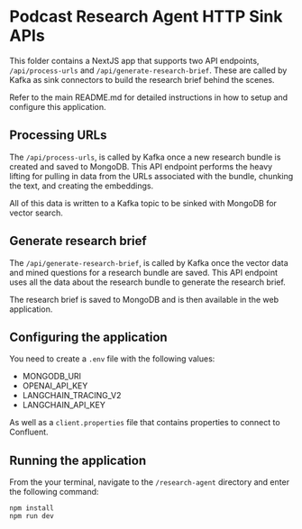 # Podcast Research Agent HTTP Sink APIs

This folder contains a NextJS app that supports two API endpoints, `/api/process-urls`
and `/api/generate-research-brief`. These are called by Kafka as sink connectors to build the
research brief behind the scenes.

Refer to the main README.md for detailed instructions in how to setup and configure this application.

## Processing URLs

The `/api/process-urls`, is called by Kafka once a new research bundle is created and saved
to MongoDB. This API endpoint performs the heavy lifting for pulling in data from the URLs associated
with the bundle, chunking the text, and creating the embeddings.

All of this data is written to a Kafka topic to be sinked with MongoDB for vector search.

## Generate research brief

The `/api/generate-research-brief`, is called by Kafka once the vector data and mined questions for a
research bundle are saved. This API endpoint uses all the data about the research bundle to 
generate the research brief.

The research brief is saved to MongoDB and is then available in the web application.

## Configuring the application

You need to create a `.env` file with the following values:
* MONGODB_URI
* OPENAI_API_KEY
* LANGCHAIN_TRACING_V2
* LANGCHAIN_API_KEY

As well as a `client.properties` file that contains properties to connect to Confluent.

## Running the application

From the your terminal, navigate to the `/research-agent` directory and enter the following command:

```shell
npm install
npm run dev
```